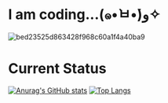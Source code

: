 # I am coding...(๑•̀ㅂ•́)و✧

![bed23525d863428f968c60a1f4a40ba9](https://github.com/user-attachments/assets/3fe4902f-62c8-456c-8cae-58c33ff2acb1)

# Current Status

[![Anurag's GitHub stats](https://github-readme-stats.vercel.app/api?username=yingzhan11&show=prs_merged&hide=issues,contribs&show_icons=true&theme=onedark&line_height=24)](https://github.com/anuraghazra/github-readme-stats)
[![Top Langs](https://github-readme-stats.vercel.app/api/top-langs/?username=yingzhan11&langs_count=8&layout=compact&theme=onedark)](https://github.com/anuraghazra/github-readme-stats)

